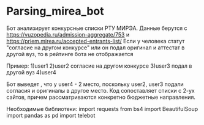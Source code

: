 # Parsing_mirea_bot

Бот анализирует конкурсные списки РТУ МИРЭА. Данные берутся с https://vuzopedia.ru/admission-aggregate/753 
и https://priem.mirea.ru/accepted-entrants-list/
Если у человека статут "согласие на другом конкурсе" или он подал оригинал и аттестат в другой вуз, то в рейтинге бота не отображается

Пример:
1)user1
2)user2  согласие на другом конкурсе
3)user3  подал в другой вуз
4)user4

Бот выведет , что у user4 - 2 место, поскольку user2, user3 подали согласия и оригиналы в другое место.
Код сопоставляет списки с 2-ух сайтов, причем рассматриваются конкретно бюджетные направления.

Необходимые библиотеки:
import requests
from bs4 import BeautifulSoup
import pandas as pd
import telebot
